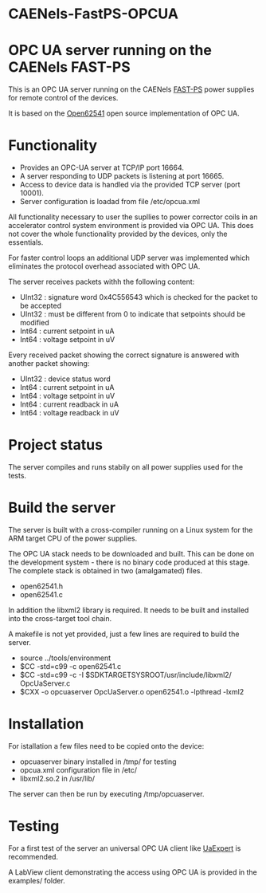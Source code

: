 # CAENels-FastPS-OPCUA

OPC UA server running on the CAENels FAST-PS
============================================

This is an OPC UA server running on the CAENels
[FAST-PS](http://www.caenels.com/products/fast-ps/) power supplies
for remote control of the devices.

It is based on the [Open62541](https://github.com/open62541/open62541/)
open source implementation of OPC UA.

Functionality
=============

- Provides an OPC-UA server at TCP/IP port 16664.
- A server responding to UDP packets is listening at port 16665.
- Access to device data is handled via the provided TCP server (port 10001).
- Server configuration is loadad from file /etc/opcua.xml

All functionality necessary to user the supllies to power corrector coils
in an accelerator control system environment is provided via OPC UA. This does not
cover the whole functionality provided by the devices, only the essentials.

For faster control loops an additional UDP server was implemented
which eliminates the protocol overhead associated with OPC UA.

The server receives packets withh the following content:
- UInt32 : signature word 0x4C556543 which is checked for the packet to be accepted
- UInt32 : must be different from 0 to indicate that setpoints should be modified
- Int64 : current setpoint in uA
- Int64 : voltage setpoint in uV

Every received packet showing the correct signature is answered with another packet showing:
- UInt32 : device status word
- Int64 : current setpoint in uA
- Int64 : voltage setpoint in uV
- Int64 : current readback in uA
- Int64 : voltage readback in uV

Project status
==============
The server compiles and runs stabily on all power supplies used for the tests.

Build the server
================
The server is built with a cross-compiler running on a Linux system
for the ARM target CPU of the power supplies.

The OPC UA stack needs to be downloaded and built. This can be done on
the development system - there is no binary code produced at this stage.
The complete stack is obtained in two (amalgamated) files.
- open62541.h
- open62541.c

In addition the libxml2 library is required. It needs to be built
and installed into the cross-target tool chain.

A makefile is not yet provided, just a few lines are required to build the server.
- source ../tools/environment
- $CC -std=c99 -c open62541.c
- $CC -std=c99 -c -I $SDKTARGETSYSROOT/usr/include/libxml2/ OpcUaServer.c
- $CXX -o opcuaserver OpcUaServer.o open62541.o -lpthread -lxml2

Installation
============
For istallation a few files need to be copied onto the device:
- opcuaserver binary installed in /tmp/ for testing
- opcua.xml configuration file in /etc/
- libxml2.so.2 in /usr/lib/

The server can then be run by executing /tmp/opcuaserver.

Testing
=======
For a first test of the server an universal OPC UA client like
[UaExpert](https://www.unified-automation.com/products/development-tools/uaexpert.html) is recommended.

A LabView client demonstrating the access using OPC UA is provided in the examples/ folder.

